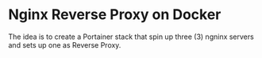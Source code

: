# Nginx Reverse Proxy on Docker

The idea is to create a Portainer stack that spin up three (3) ngninx servers and sets up one as Reverse Proxy.
